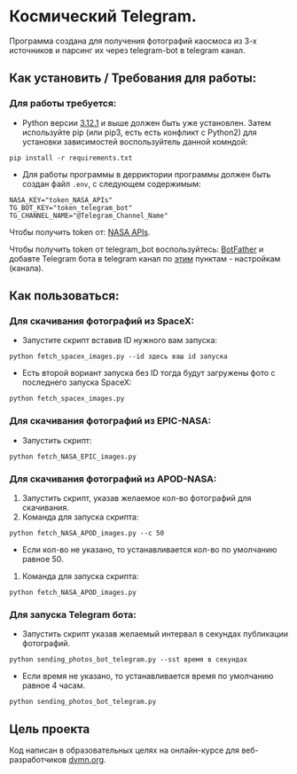 # Космический Telegram.

Программа создана для получения фотографий каосмоса из 3-х источников и парсинг их через telegram-bot в telegram канал.

## Как установить / Требования для работы:

### Для работы требуется:

- Python версии [3.12.1](https://www.python.org/downloads/release/python-3121/) и выше должен быть уже установлен.
Затем используйте pip (или pip3, есть есть конфликт с Python2) для установки зависимостей воспользуйтель данной комндой:
```
pip install -r requirements.txt
```

- Для работы программы в дерриктории программы должен быть создан файл `.env`, с следующем содержимым:
```
NASA_KEY="token_NASA_APIs"
TG_BOT_KEY="token_telegram_bot"
TG_CHANNEL_NAME="@Telegram_Channel_Name"
```
Чтобы получить token от: [NASA APIs](https://api.nasa.gov/).

Чтобы получить token от telegram_bot воспользуйтесь: [BotFather](https://t.me/BotFather) и добавте Telegram бота в telegram канал по [этим](https://smmplanner.com/blog/otlozhennyj-posting-v-telegram/) пунктам - настройкам (канала).

## Как пользоваться:

### Для скачивания фотографий из SpaceX:

- Запустите скрипт вставив ID нужного вам запуска:
```
python fetch_spacex_images.py --id здесь ваш id запуска
```
- Есть второй вориант запуска без ID тогда будут загружены фото с последнего запуска SpaceX:
```
python fetch_spacex_images.py
```

### Для скачивания фотографий из EPIC-NASA:

- Запустить скрипт:
```
python fetch_NASA_EPIC_images.py
```

### Для скачивания фотографий из APOD-NASA:

1. Запустить скрипт, указав желаемое кол-во фотографий для скачивания.
1. Команда для запуска скриптa:
```
python fetch_NASA_APOD_images.py --c 50
```
   
-  Если кол-во не указано, то устанавливается кол-во по умолчанию равное 50.

1. Команда для запуска скриптa:
```
python fetch_NASA_APOD_images.py
```

### Для запуска Telegram бота:

- Запустить скрипт указав желаемый интервал в секундах публикации фотографий.

```
python sending_photos_bot_telegram.py --sst время в секундах
```
- Если время не указано, то устанавливается время по умолчанию равное 4 часам.

```
python sending_photos_bot_telegram.py
```

## Цель проекта
Код написан в образовательных целях на онлайн-курсе для веб-разработчиков [dvmn.org](https://dvmn.org/).
